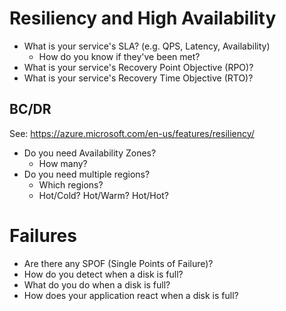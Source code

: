 # Resiliency and High Availability

* What is your service's SLA?  (e.g. QPS, Latency, Availability)
  * How do you know if they've been met?
* What is your service's Recovery Point Objective (RPO)?
* What is your service's Recovery Time Objective (RTO)?

## BC/DR

See: https://azure.microsoft.com/en-us/features/resiliency/ 

* Do you need Availability Zones?
  * How many?
* Do you need multiple regions?
  * Which regions?
  * Hot/Cold?  Hot/Warm?  Hot/Hot?

# Failures

* Are there any SPOF (Single Points of Failure)?
* How do you detect when a disk is full?
* What do you do when a disk is full?
* How does your application react when a disk is full?
